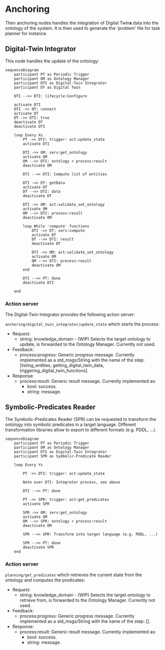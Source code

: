 Anchoring
=========

Then anchoring nodes handles the integration of Digital Twin**s** data into the ontology of the system. It is then used to generate the 'problem' file for task planner for instance.



Digital-Twin Integrator
----------------------

This node handles the update of the ontology:
```mermaid
sequenceDiagram
    participant PT as Periodic Trigger
    participant OM as Ontology Manager
    participant DTI as Digital-Twin Integrator
    participant DT as Digital Twin

    DTI -->> DTI: lifecycle:Configure

    activate DTI
    DTI ->> DT: connect
    activate DT
    DT ->> DTI: true
    deactivate DT
    deactivate DTI

    loop Every Xs
        PT ->> DTI: trigger: act:update_state
        activate DTI

        DTI ->> OM: serv:get_ontology
        activate OM
        OM -->> DTI: ontology + process:result
        deactivate OM

        DTI -->> DTI: Compute list of entities

        DTI ->> DT: getData
        activate DT
        DT -->> DTI: data
        deactivate DT

        DTI ->> OM: act:validate_set_ontology
        activate OM
        OM -->> DTI: process:result
        deactivate OM

        loop While 'compute' functions
            DTI ->> DT: serv:compute
            activate DT
            DT -->> DTI: result
            deactivate DT

            DTI ->> OM: act:validate_set_ontology
            activate OM
            OM -->> DTI: process:result
            deactivate OM
        end

        DTI -->> PT: done
        deactivate DTI
        
    end
```

### Action server

The Digital-Twin Integrator provides the following action server:

`anchoring/digital_twin_integrator/update_state` which starts the process:
* Request:
  * string: knowledge_domain - (WIP) Selects the target ontology to update, is forwarded to the Ontology Manager. Currently not used.
* Feedback:
  * process:progress: Generic progress message. Currently implemented as a std_msgs/String with the name of the step: [listing_entities, getting_digital_twin_data, triggering_digital_twin_functions].
* Response:
  * process:result: Generic result message. Currently implemented as:
    * bool: success.
    * string: message.



Symbolic-Predicates Reader
-------------------------

The Symbolic-Predicates Reader (SPR) can be requested to transform the ontology into symbolic predicates in a target language. Different transformation libraries allow to export to different formats (e.g. PDDL, ...).

```mermaid
sequenceDiagram
    participant PT as Periodic Trigger
    participant OM as Ontology Manager
    participant DTI as Digital-Twin Integrator
    participant SPR as Symbolic-Predicate Reader

    loop Every Ys

        PT ->> DTI: trigger: act:update_state

        Note over DTI: Integrator process, see above

        DTI -->> PT: done

        PT ->> SPR: trigger: act:get_predicates
        activate SPR

        SPR ->> OM: serv:get_ontology
        activate OM
        OM -->> SPR: ontology + process:result
        deactivate OM

        SPR -->> SPR: Transform into target language (e.g. PDDL, ...)

        SPR -->> PT: done
        deactivate SPR
    end
```

### Action server

`planning/get_predicates` which retrieves the current state from the ontology and computes the predicates:
* Request:
  * string: knowledge_domain - (WIP) Selects the target ontology to retrieve from, is forwarded to the Ontology Manager. Currently not used.
* Feedback:
  * process:progress: Generic progress message. Currently implemented as a std_msgs/String with the name of the step: [].
* Response:
  * process:result: Generic result message. Currently implemented as:
    * bool: success.
    * string: message.